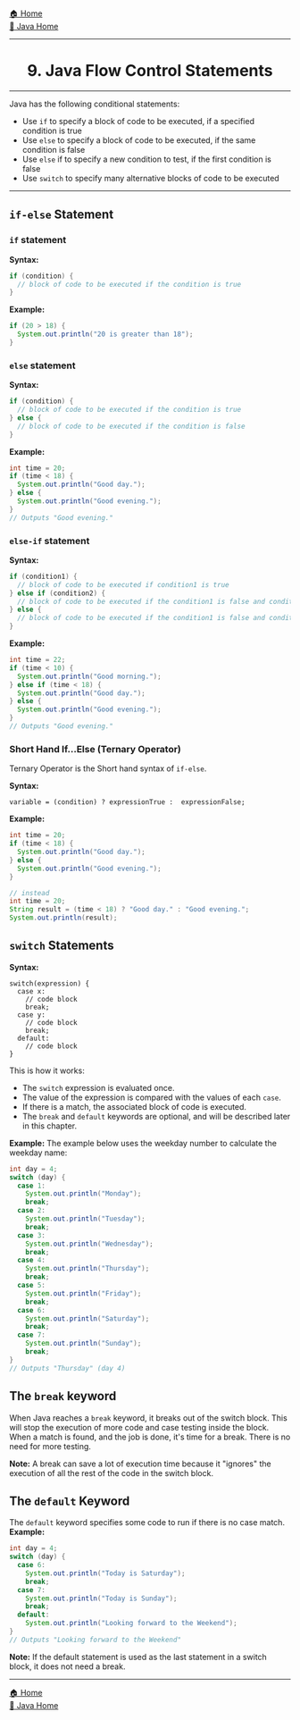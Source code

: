 [🏠 Home](../../../README.md) <br/>
[🍵 Java Home](../Java.md)

<hr/>

<h1 style="text-align: center">9. Java Flow Control Statements</h1>

<hr/>

Java has the following conditional statements:

- Use `if` to specify a block of code to be executed, if a specified condition is true
- Use `else` to specify a block of code to be executed, if the same condition is false
- Use `else` if to specify a new condition to test, if the first condition is false
- Use `switch` to specify many alternative blocks of code to be executed

<hr/>

## `if-else` Statement


### `if` statement

**Syntax:**
```java
if (condition) {
  // block of code to be executed if the condition is true
}
```

**Example:**
```java
if (20 > 18) {
  System.out.println("20 is greater than 18");
}
```

### `else` statement

**Syntax:**
```java
if (condition) {
  // block of code to be executed if the condition is true
} else {
  // block of code to be executed if the condition is false
}
```

**Example:**
```java
int time = 20;
if (time < 18) {
  System.out.println("Good day.");
} else {
  System.out.println("Good evening.");
}
// Outputs "Good evening."
```

### `else-if` statement

**Syntax:**
```java
if (condition1) {
  // block of code to be executed if condition1 is true
} else if (condition2) {
  // block of code to be executed if the condition1 is false and condition2 is true
} else {
  // block of code to be executed if the condition1 is false and condition2 is false
}
```

**Example:**
```java
int time = 22;
if (time < 10) {
  System.out.println("Good morning.");
} else if (time < 18) {
  System.out.println("Good day.");
} else {
  System.out.println("Good evening.");
}
// Outputs "Good evening."
```

### Short Hand If...Else (Ternary Operator)

Ternary Operator is the Short hand syntax of `if-else`.

**Syntax:**
```
variable = (condition) ? expressionTrue :  expressionFalse;
```

**Example:**
```java
int time = 20;
if (time < 18) {
  System.out.println("Good day.");
} else {
  System.out.println("Good evening.");
}

// instead
int time = 20;
String result = (time < 18) ? "Good day." : "Good evening.";
System.out.println(result);
```

## `switch` Statements

**Syntax:**
```
switch(expression) {
  case x:
    // code block
    break;
  case y:
    // code block
    break;
  default:
    // code block
}
```

This is how it works:

- The `switch` expression is evaluated once.
- The value of the expression is compared with the values of each `case`.
- If there is a match, the associated block of code is executed.
- The `break` and `default` keywords are optional, and will be described later in this chapter.

**Example:** The example below uses the weekday number to calculate the weekday name:
```java
int day = 4;
switch (day) {
  case 1:
    System.out.println("Monday");
    break;
  case 2:
    System.out.println("Tuesday");
    break;
  case 3:
    System.out.println("Wednesday");
    break;
  case 4:
    System.out.println("Thursday");
    break;
  case 5:
    System.out.println("Friday");
    break;
  case 6:
    System.out.println("Saturday");
    break;
  case 7:
    System.out.println("Sunday");
    break;
}
// Outputs "Thursday" (day 4)
```

## The `break` keyword

When Java reaches a `break` keyword, it breaks out of the switch block.
This will stop the execution of more code and case testing inside the block.
When a match is found, and the job is done, it's time for a break. There is no need for more testing.

**Note:** A break can save a lot of execution time because it "ignores" the execution of all the rest of the code in the switch block.

## The `default` Keyword

The `default` keyword specifies some code to run if there is no case match.
**Example:**
```java
int day = 4;
switch (day) {
  case 6:
    System.out.println("Today is Saturday");
    break;
  case 7:
    System.out.println("Today is Sunday");
    break;
  default:
    System.out.println("Looking forward to the Weekend");
}
// Outputs "Looking forward to the Weekend"
```
**Note:** If the default statement is used as the last statement in a switch block, it does not need a break.

<hr/>

[🏠 Home](../../../README.md) <br/>
[🍵 Java Home](../Java.md)